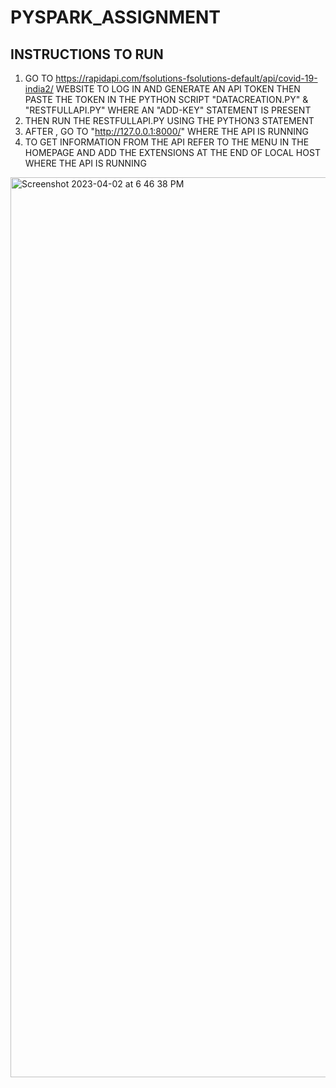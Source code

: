 # PYSPARK_ASSIGNMENT

## INSTRUCTIONS TO RUN
1) GO TO https://rapidapi.com/fsolutions-fsolutions-default/api/covid-19-india2/ WEBSITE TO LOG IN AND GENERATE AN API TOKEN THEN PASTE THE TOKEN IN THE PYTHON SCRIPT "DATACREATION.PY" & "RESTFULLAPI.PY" WHERE AN "ADD-KEY" STATEMENT IS PRESENT
2) THEN RUN THE RESTFULLAPI.PY USING THE PYTHON3 STATEMENT
3) AFTER , GO TO "http://127.0.0.1:8000/" WHERE THE API IS RUNNING
4) TO GET INFORMATION FROM THE API REFER TO THE MENU IN THE HOMEPAGE AND ADD THE EXTENSIONS AT THE END OF LOCAL HOST WHERE THE API IS RUNNING

<img width="1440" alt="Screenshot 2023-04-02 at 6 46 38 PM" src="https://user-images.githubusercontent.com/122535424/229355582-191c8527-843b-4181-8e85-920214cbda4e.png">
